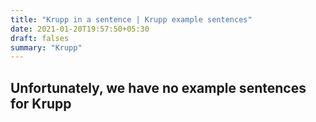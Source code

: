 ```yaml
---
title: "Krupp in a sentence | Krupp example sentences"
date: 2021-01-20T19:57:50+05:30
draft: falses
summary: "Krupp"
---
```

## Unfortunately, we have no example sentences for Krupp                 
